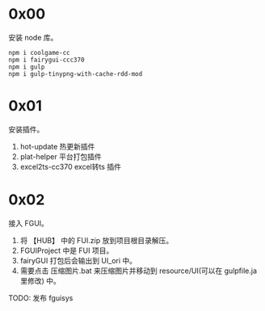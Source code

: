 
# 0x00

安装 node 库。

```
npm i coolgame-cc
npm i fairygui-ccc370
npm i gulp
npm i gulp-tinypng-with-cache-rdd-mod
```

# 0x01

安装插件。

1. hot-update 热更新插件
2. plat-helper 平台打包插件
3. excel2ts-cc370 excel转ts 插件

# 0x02

接入 FGUI。

1. 将 【HUB】 中的 FUI.zip 放到项目根目录解压。
2. FGUIProject 中是 FUI 项目。
3. fairyGUI 打包后会输出到 UI_ori 中。
4. 需要点击 压缩图片.bat 来压缩图片并移动到 resource/UI(可以在 gulpfile.ja 里修改) 中。

TODO: 发布 fguisys